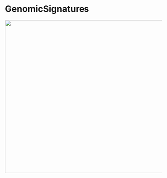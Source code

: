 # GenomicSignatures

<a href="https://github.com/shbrief/Diagrams/blob/master/GenomicSignatures.png"><img src="https://raw.githubusercontent.com/shbrief/Diagrams/blob/master/GenomicSignatures.png" width="989" height="491"/></a>
